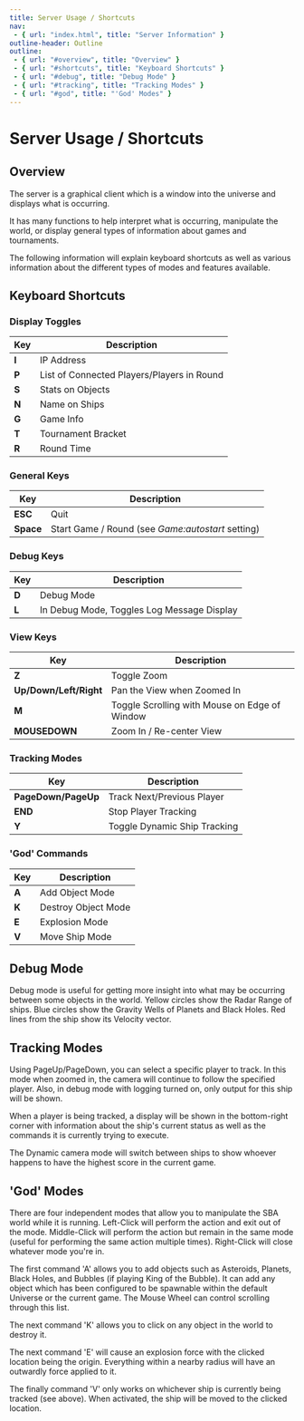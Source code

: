 ```yaml
---
title: Server Usage / Shortcuts
nav:
 - { url: "index.html", title: "Server Information" }
outline-header: Outline
outline:
 - { url: "#overview", title: "Overview" }
 - { url: "#shortcuts", title: "Keyboard Shortcuts" }
 - { url: "#debug", title: "Debug Mode" }
 - { url: "#tracking", title: "Tracking Modes" }
 - { url: "#god", title: "'God' Modes" }
---
```


Server Usage / Shortcuts
================

<a name="overview"></a>Overview
-----------

The server is a graphical client which is a window into the universe and displays what is occurring.

It has many functions to help interpret what is occurring, manipulate the world, or display general types of information about games and tournaments.

The following information will explain keyboard shortcuts as well as various information about the different types of modes and features available.

<!-- Tables Generated with http://www.tablesgenerator.com/markdown_tables -->
<a name="shortcuts"></a>Keyboard Shortcuts
-----------------------------

### Display Toggles

| Key   	| Description               	|
|-------	|---------------------------	|
| **I** 	| IP Address                	|
| **P** 	| List of Connected Players/Players in Round 	|
| **S** 	| Stats on Objects          	|
| **N** 	| Name on Ships             	|
| **G** 	| Game Info                 	|
| **T** 	| Tournament Bracket        	|
| **R** 	| Round Time                	|

### General Keys

| Key       	| Description                                       	|
|-----------	|---------------------------------------------------	|
| **ESC**   	| Quit                                              	|
| **Space** 	| Start Game / Round (see *Game:autostart* setting) 	|

### Debug Keys

| Key   	| Description                                	|
|-------	|--------------------------------------------	|
| **D** 	| Debug Mode                                 	|
| **L** 	| In Debug Mode, Toggles Log Message Display 	|

### View Keys

| Key                    	| Description                                   	|
|------------------------	|-----------------------------------------------	|
| **Z**                  	| Toggle Zoom                                   	|
| **Up/Down/Left/Right** 	| Pan the View when Zoomed In                   	|
| **M**                  	| Toggle Scrolling with Mouse on Edge of Window 	|
| **MOUSEDOWN**          	| Zoom In / Re-center View                      	|

### Tracking Modes

| Key                 	| Description                  	|
|---------------------	|------------------------------	|
| **PageDown/PageUp** 	| Track Next/Previous Player  	|
| **END**             	| Stop Player Tracking         	|
| **Y**               	| Toggle Dynamic Ship Tracking 	|

### 'God' Commands

| Key   	| Description         	|
|-------	|---------------------	|
| **A** 	| Add Object Mode     	|
| **K** 	| Destroy Object Mode 	|
| **E** 	| Explosion Mode      	|
| **V** 	| Move Ship Mode      	|


<a name="debug"></a>Debug Mode
-----------------------------

Debug mode is useful for getting more insight into what may be occurring between some objects in the world.  Yellow circles show the Radar Range of ships.  Blue circles show the Gravity Wells of Planets and Black Holes.  Red lines from the ship show its Velocity vector.


<a name="tracking"></a>Tracking Modes
-----------------------------

Using PageUp/PageDown, you can select a specific player to track.  In this mode when zoomed in, the camera will continue to follow the specified player.  Also, in debug mode with logging turned on, only output for this ship will be shown.

When a player is being tracked, a display will be shown in the bottom-right corner with information about the ship's current status as well as the commands it is currently trying to execute.

The Dynamic camera mode will switch between ships to show whoever happens to have the highest score in the current game.


<a name="god"></a>'God' Modes
-----------------------------

There are four independent modes that allow you to manipulate the SBA world while it is running.  Left-Click will perform the action and exit out of the mode.  Middle-Click will perform the action but remain in the same mode (useful for performing the same action multiple times).  Right-Click will close whatever mode you're in.

The first command 'A' allows you to add objects such as Asteroids, Planets, Black Holes, and Bubbles (if playing King of the Bubble).  It can add any object which has been configured to be spawnable within the default Universe or the current game.  The Mouse Wheel can control scrolling through this list.

The next command 'K' allows you to click on any object in the world to destroy it.

The next command 'E' will cause an explosion force with the clicked location being the origin.  Everything within a nearby radius will have an outwardly force applied to it.

The finally command 'V' only works on whichever ship is currently being tracked (see above).  When activated, the ship will be moved to the clicked location.

